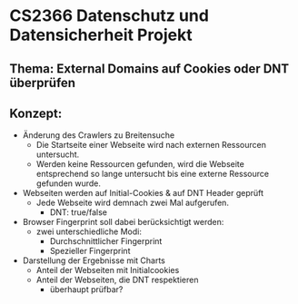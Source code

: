 # __CS2366 Datenschutz und Datensicherheit Projekt__
## __Thema:__ External Domains auf Cookies oder DNT überprüfen

## __Konzept:__
- Änderung des Crawlers zu Breitensuche
    - Die Startseite einer Webseite wird nach externen Ressourcen untersucht.
    - Werden keine Ressourcen gefunden, wird die Webseite entsprechend so lange untersucht bis eine externe Ressource gefunden wurde.
- Webseiten werden auf Initial-Cookies & auf DNT Header geprüft
    - Jede Webseite wird demnach zwei Mal aufgerufen.
        - DNT: true/false
- Browser Fingerprint soll dabei berücksichtigt werden:
    - zwei unterschiedliche Modi:
        - Durchschnittlicher Fingerprint
        - Spezieller Fingerprint
- Darstellung der Ergebnisse mit Charts
    - Anteil der Webseiten mit Initialcookies
    - Anteil der Webseiten, die DNT respektieren
        - überhaupt prüfbar?

